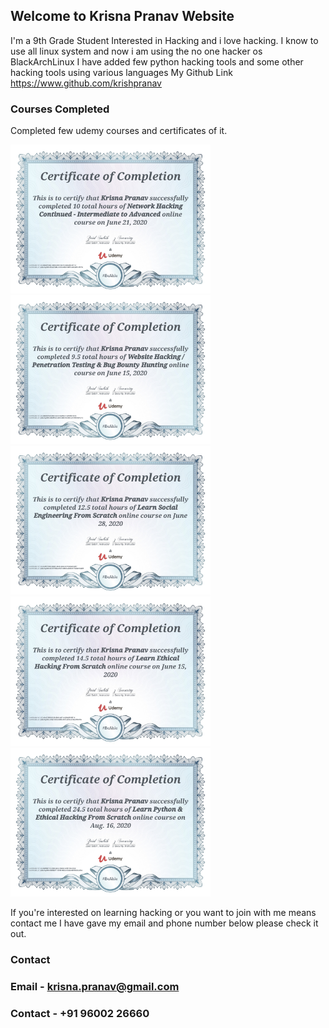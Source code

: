 ## Welcome to Krisna Pranav Website

I'm a 9th Grade Student Interested in Hacking and i love hacking.
I know to use all linux system and now i am using the no one hacker os BlackArchLinux
I have added few python hacking tools and some other hacking tools using various languages 
My Github Link https://www.github.com/krishpranav


### Courses Completed

Completed few udemy courses and certificates of it.

<img src="Images/pranavcertificate1.jpg" alt="drawing" width="320"/>
<img src="Images/pranavcertificate2.jpg" alt="drawing" width="320"/>
<img src="Images/pranavcertificate3.jpg" alt="drawing" width="320"/>
<img src="Images/pranavcertificate4.jpg" alt="drawing" width="320"/>
<img src="Images/pranavcertificate5.jpg" alt="drawing" width="320"/>

If you're interested on learning hacking or you want to join with me means contact me 
I have gave my email and phone number below please check it out.

### Contact

### Email - krisna.pranav@gmail.com
### Contact - +91 96002 26660

